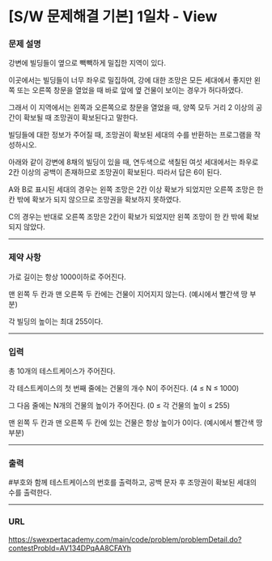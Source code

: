 # [S/W 문제해결 기본] 1일차 - View

### 문제 설명

강변에 빌딩들이 옆으로 빽빽하게 밀집한 지역이 있다.

이곳에서는 빌딩들이 너무 좌우로 밀집하여, 강에 대한 조망은 모든 세대에서 좋지만 왼쪽 또는 오른쪽 창문을 열었을 때 바로 앞에 옆 건물이 보이는 경우가 허다하였다.

그래서 이 지역에서는 왼쪽과 오른쪽으로 창문을 열었을 때, 양쪽 모두 거리 2 이상의 공간이 확보될 때 조망권이 확보된다고 말한다.

빌딩들에 대한 정보가 주어질 때, 조망권이 확보된 세대의 수를 반환하는 프로그램을 작성하시오.
 
아래와 같이 강변에 8채의 빌딩이 있을 때, 연두색으로 색칠된 여섯 세대에서는 좌우로 2칸 이상의 공백이 존재하므로 조망권이 확보된다. 따라서 답은 6이 된다.



A와 B로 표시된 세대의 경우는 왼쪽 조망은 2칸 이상 확보가 되었지만 오른쪽 조망은 한 칸 밖에 확보가 되지 않으므로 조망권을 확보하지 못하였다.

C의 경우는 반대로 오른쪽 조망은 2칸이 확보가 되었지만 왼쪽 조망이 한 칸 밖에 확보되지 않았다.

-----------
### 제약 사항

가로 길이는 항상 1000이하로 주어진다.

맨 왼쪽 두 칸과 맨 오른쪽 두 칸에는 건물이 지어지지 않는다. (예시에서 빨간색 땅 부분)

각 빌딩의 높이는 최대 255이다.

-----------
### 입력

총 10개의 테스트케이스가 주어진다.

각 테스트케이스의 첫 번째 줄에는 건물의 개수 N이 주어진다. (4 ≤ N ≤ 1000)

그 다음 줄에는 N개의 건물의 높이가 주어진다. (0 ≤ 각 건물의 높이 ≤ 255)

맨 왼쪽 두 칸과 맨 오른쪽 두 칸에 있는 건물은 항상 높이가 0이다. (예시에서 빨간색 땅 부분)

-----------
### 출력

#부호와 함께 테스트케이스의 번호를 출력하고, 공백 문자 후 조망권이 확보된 세대의 수를 출력한다.

-----------
### URL

https://swexpertacademy.com/main/code/problem/problemDetail.do?contestProbId=AV134DPqAA8CFAYh
